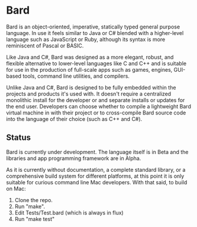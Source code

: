 Bard
====

Bard is an object-oriented, imperative, statically typed general purpose language. In use it feels similar to Java or C# blended with a higher-level language such as JavaScript or Ruby, although its syntax is more reminiscent of Pascal or BASIC.

Like Java and C#, Bard was designed as a more elegant, robust, and flexible alternative to lower-level languages like C and C++ and is suitable for use in the production of full-scale apps such as games, engines, GUI-based tools, command line utilities, and compilers.

Unlike Java and C#, Bard is designed to be fully embedded within the projects and products it's used with. It doesn't require a centralized monolithic install for the developer or and separate installs or updates for the end user. Developers can choose whether to compile a lightweight Bard virtual machine in with their project or to cross-compile Bard source code into the language of their choice (such as C++ and C#).


Status
------
Bard is currently under development.  The language itself is in Beta and the libraries and app programming framework are in Alpha.

As it is currently without documentation, a complete standard library, or a comprehensive build system for different platforms, at this point it is only suitable for curious command line Mac developers.  With that said, to build on Mac:

1.  Clone the repo.
2.  Run "make".
3.  Edit Tests/Test.bard (which is always in flux)
4.  Run "make test"

